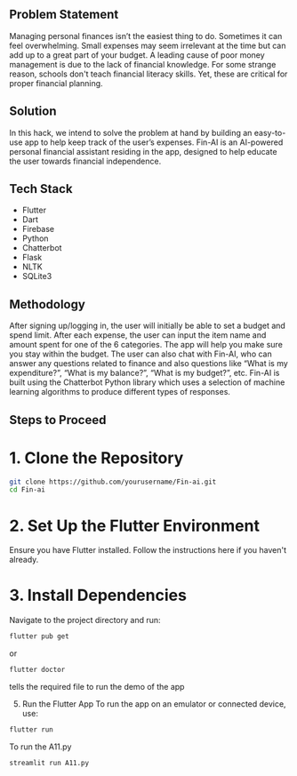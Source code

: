 ## Problem Statement
Managing personal finances isn’t the easiest thing to do. Sometimes it can feel overwhelming. Small expenses may seem irrelevant at the time but can add up to a great part of your budget. A leading cause of poor money management is due to the lack of financial knowledge. For some strange reason, schools don't teach financial literacy skills. Yet, these are critical for proper financial planning.

## Solution
In this hack, we intend to solve the problem at hand by building an easy-to-use app to help keep track of the user’s expenses. Fin-AI is an AI-powered personal financial assistant residing in the app, designed to help educate the user towards financial independence.

## Tech Stack
- Flutter
- Dart
- Firebase
- Python
- Chatterbot
- Flask
- NLTK
- SQLite3

## Methodology
After signing up/logging in, the user will initially be able to set a budget and spend limit. After each expense, the user can input the item name and amount spent for one of the 6 categories. The app will help you make sure you stay within the budget. The user can also chat with Fin-AI, who can answer any questions related to finance and also questions like “What is my expenditure?”, “What is my balance?”, “What is my budget?”, etc. Fin-AI is built using the Chatterbot Python library which uses a selection of machine learning algorithms to produce different types of responses.

## Steps to Proceed

# 1. Clone the Repository
```sh
git clone https://github.com/yourusername/Fin-ai.git
cd Fin-ai
```
# 2. Set Up the Flutter Environment
Ensure you have Flutter installed. Follow the instructions here if you haven't already.

# 3. Install Dependencies
Navigate to the project directory and run:
```sh
flutter pub get
```
or
```sh
flutter doctor
```
tells the required file to run the demo of the app

5. Run the Flutter App
To run the app on an emulator or connected device, use:
```sh
flutter run
```
To run the A11.py
```sh
streamlit run A11.py
```


